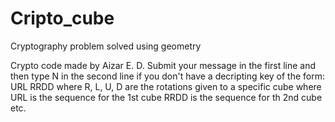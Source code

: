 # Cripto_cube
Cryptography problem solved using geometry

Crypto code made by Aizar E. D.
Submit your message in the first line and then type N in the second line if 
you don't have a decripting key of the form: URL RRDD
where R, L, U, D are the rotations given to a specific cube 
where URL is the sequence for the 1st cube
      RRDD is the sequence for th 2nd cube etc.

